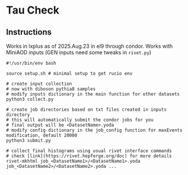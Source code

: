 # Tau Check

## Instructions

Works in lxplus as of 2025.Aug.23 in el9 through condor.
Works with MiniAOD inputs (GEN inputs need some tweaks in `rivet.py`)

```
#!/usr/bin/env bash

source setup.sh # minimal setup to get rucio env

# create input collection
# now with diboson pythia8 samples
# modify inputs dictionary in the main function for other datasets
python3 collect.py

# create job directories based on txt files created in inputs directory
# this will automatically submit the condor jobs for you
# final output will be <DatasetName>.yoda
# modify config dictionary in the job_config function for maxEvents modification, default 20000
python3 submit.py

# collect final histograms using usual rivet interface commands
# check [link](https://rivet.hepforge.org/doc) for more details
rivet-mkhtml job_<DatasetName1>/<DatasetName1>.yoda job_<DatasetName2>/<DatasetName2>.yoda ...
```
